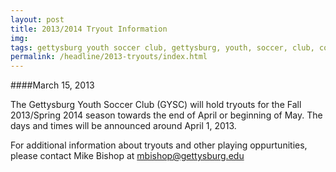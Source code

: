 ```yaml
---
layout: post
title: 2013/2014 Tryout Information
img: 
tags: gettysburg youth soccer club, gettysburg, youth, soccer, club, contact
permalink: /headline/2013-tryouts/index.html
---
```


####March 15, 2013

The Gettysburg Youth Soccer Club (GYSC) will hold tryouts for the Fall 2013/Spring 2014 season towards the end of April or beginning of May. The days and times will be announced around April 1, 2013.

For additional information about tryouts and other playing oppurtunities, please contact Mike Bishop at <a href="mailto:mbishop@gettysburg.edu">mbishop@gettysburg.edu</a>
